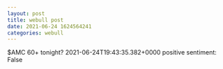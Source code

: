 ```yaml
--- 
layout: post 
title: webull post 
date: 2021-06-24 1624564241 
categories: webull 
--- 
```

$AMC  60+ tonight?	2021-06-24T19:43:35.382+0000
positive sentiment: False
